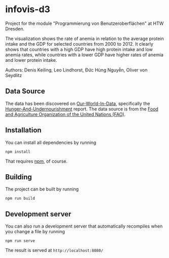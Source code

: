 # infovis-d3

Project for the module "Programmierung von Benutzeroberflächen" at HTW Dresden.

The visualization shows the rate of anemia in relation to the average protein intake and the GDP for selected countries from 2000 to 2012. It clearly shows that countries with a high GDP have high protein intake and low anemia rates, while countries with a lower GDP have higher rates of anemia and lower protein intake.

Authors: Denis Keiling, Leo Lindhorst, Đức Hùng Nguyễn, Oliver von Seydlitz

## Data Source

The data has been discovered on [Our-World-In-Data](https://ourworldindata.org), specifically the [Hunger-And-Undernourishment](https://ourworldindata.org/hunger-and-undernourishment) report. The data source is from the [Food and Agriculture Organization of the United Nations (FAO)](http://www.fao.org/faostat/en/#data/FS).

## Installation
You can install all dependencies by running
```
npm install
```
That requires [npm](https://www.npmjs.com), of course.

## Building
The project can be built by running 
```
npm run build
```

## Development server
You can also run a development server that automatically recompiles when you change a file by running
```
npm run serve
```
The result is served at `http://localhost:8080/`
